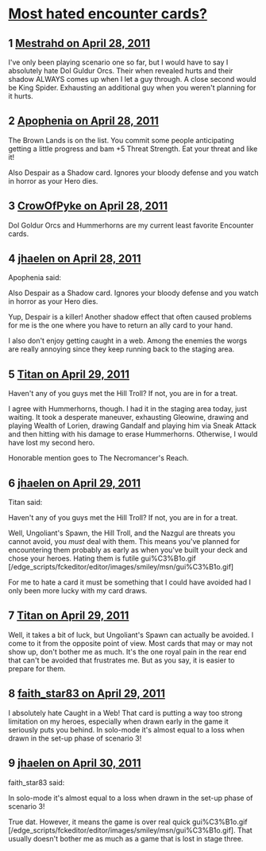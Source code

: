 # [Most hated encounter cards?](https://community.fantasyflightgames.com/topic/45936-most-hated-encounter-cards/)

## 1 [Mestrahd on April 28, 2011](https://community.fantasyflightgames.com/topic/45936-most-hated-encounter-cards/?do=findComment&comment=460610)

I've only been playing scenario one so far, but I would have to say I absolutely hate Dol Guldur Orcs. Their when revealed hurts and their shadow ALWAYS comes up when I let a guy through. A close second would be King Spider. Exhausting an additional guy when you weren't planning for it hurts.

## 2 [Apophenia on April 28, 2011](https://community.fantasyflightgames.com/topic/45936-most-hated-encounter-cards/?do=findComment&comment=460615)

The Brown Lands is on the list. You commit some people anticipating getting a little progress and bam +5 Threat Strength. Eat your threat and like it!

Also Despair as a Shadow card. Ignores your bloody defense and you watch in horror as your Hero dies. 

## 3 [CrowOfPyke on April 28, 2011](https://community.fantasyflightgames.com/topic/45936-most-hated-encounter-cards/?do=findComment&comment=460649)

Dol Goldur Orcs and Hummerhorns are my current least favorite Encounter cards.

## 4 [jhaelen on April 28, 2011](https://community.fantasyflightgames.com/topic/45936-most-hated-encounter-cards/?do=findComment&comment=460677)

Apophenia said:

Also Despair as a Shadow card. Ignores your bloody defense and you watch in horror as your Hero dies. 



Yup, Despair is a killer! Another shadow effect that often caused problems for me is the one where you have to return an ally card to your hand.

I also don't enjoy getting caught in a web. Among the enemies the worgs are really annoying since they keep running back to the staging area.

## 5 [Titan on April 29, 2011](https://community.fantasyflightgames.com/topic/45936-most-hated-encounter-cards/?do=findComment&comment=460812)

Haven't any of you guys met the Hill Troll? If not, you are in for a treat. 

I agree with Hummerhorns, though. I had it in the staging area today, just waiting. It took a desperate maneuver, exhausting Gleowine, drawing and playing Wealth of Lorien, drawing Gandalf and playing him via Sneak Attack and then hitting with his damage to erase Hummerhorns. Otherwise, I would have lost my second hero. 

Honorable mention goes to The Necromancer's Reach.

## 6 [jhaelen on April 29, 2011](https://community.fantasyflightgames.com/topic/45936-most-hated-encounter-cards/?do=findComment&comment=460843)

Titan said:

Haven't any of you guys met the Hill Troll? If not, you are in for a treat. 


Well, Ungoliant's Spawn, the Hill Troll, and the Nazgul are threats you cannot avoid, you _must_ deal with them. This means you've planned for encountering them probably as early as when you've built your deck and chose your heroes. Hating them is futile gui%C3%B1o.gif [/edge_scripts/fckeditor/editor/images/smiley/msn/gui%C3%B1o.gif]

For me to hate a card it must be something that I could have avoided had I only been more lucky with my card draws.

## 7 [Titan on April 29, 2011](https://community.fantasyflightgames.com/topic/45936-most-hated-encounter-cards/?do=findComment&comment=461094)

Well, it takes a bit of luck, but Ungoliant's Spawn can actually be avoided. I come to it from the opposite point of view. Most cards that may or may not show up, don't bother me as much. It's the one royal pain in the rear end that can't be avoided that frustrates me. But as you say, it is easier to prepare for them.  

## 8 [faith_star83 on April 29, 2011](https://community.fantasyflightgames.com/topic/45936-most-hated-encounter-cards/?do=findComment&comment=461179)

I absolutely hate Caught in a Web! That card is putting a way too strong limitation on my heroes, especially when drawn early in the game it seriously puts you behind. In solo-mode it's almost equal to a loss when drawn in the set-up phase of scenario 3!

## 9 [jhaelen on April 30, 2011](https://community.fantasyflightgames.com/topic/45936-most-hated-encounter-cards/?do=findComment&comment=461316)

faith_star83 said:

In solo-mode it's almost equal to a loss when drawn in the set-up phase of scenario 3!



True dat. However, it means the game is over real quick gui%C3%B1o.gif [/edge_scripts/fckeditor/editor/images/smiley/msn/gui%C3%B1o.gif]. That usually doesn't bother me as much as a game that is lost in stage three.

